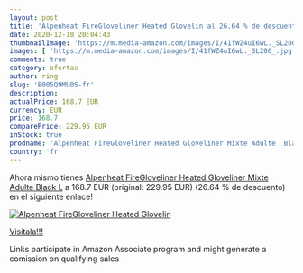 ```yaml
---
layout: post
title: 'Alpenheat FireGloveliner Heated Glovelin al 26.64 % de descuento'
date: 2020-12-10 20:04:43
thumbnailImage: 'https://m.media-amazon.com/images/I/41fWZ4uI6wL._SL200_.jpg'
images: [ 'https://m.media-amazon.com/images/I/41fWZ4uI6wL._SL200_.jpg' ]
comments: true
category: ofertas
author: ring
slug: 'B005Q9MU0S-fr'
description:
actualPrice: 168.7 EUR
currency: EUR
price: 168.7
comparePrice: 229.95 EUR
inStock: true
prodname: 'Alpenheat FireGloveliner Heated Gloveliner Mixte Adulte  Black  L'
country: 'fr'
---
```


Ahora mismo tienes [Alpenheat FireGloveliner Heated Gloveliner Mixte Adulte  Black  L](https://www.amazon.fr/dp/B005Q9MU0S/?tag=tolees0d-21) a 168.7 EUR (original: 229.95 EUR) (26.64 %  de descuento) en el siguiente enlace!

[![Alpenheat FireGloveliner Heated Glovelin](https://m.media-amazon.com/images/I/41fWZ4uI6wL._SL200_.jpg)](https://www.amazon.fr/dp/B005Q9MU0S/?tag=tolees0d-21)

[Visítala!!!](https://www.amazon.fr/dp/B005Q9MU0S/?tag=tolees0d-21)

Links participate in Amazon Associate program and might generate a comission on qualifying sales
